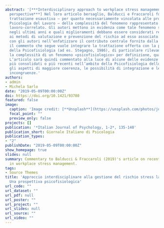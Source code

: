 ```yaml
---
abstract: '[***Interdisciplinary approach to workplace stress management: A psychophysiological
  perspective***] Nel loro articolo bersaglio, Balducci e Fraccaroli forniscono una
  trattazione esaustiva – per quanto necessariamente vincolata alle prospettive della
  Psicologia del Lavoro – della complessità del fenomeno rappresentato dallo stress
  lavoro-correlato. Gli autori mettono in evidenza come tale fenomeno sia cambiato
  negli ultimi anni e quali miglioramenti debbano essere considerati relativamente
  ai metodi di valutazione e prevenzione del rischio ad esso associato. Concordando
  con gli autori nell’enfatizzare il contributo centrale fornito dalla Psicologia,
  il commento che segue vuole integrare la trattazione offerta con la prospettiva
  della Psicofisiologia (ad es. Stegagno, 1986), di particolare rilevanza per cogliere
  la complessità di un fenomeno «psicofisiologico» per definizione, quale è lo stress.
  L’articolo sarà quindi commentato alla luce di alcune delle evidenze e dei modelli
  più consolidati o più recenti nell’ambito della Psicofisiologia dello stress, evidenziando
  gli aspetti di maggiore coerenza, le possibilità di integrazione e le eventuali
  incongruenze.'
authors:
- admin
- Michela Sarlo
date: "2019-05-09T00:00:00Z"
doi: https://doi.org/10.1421/93780
featured: false
image:
  caption: 'Image credit: [**Unsplash**](https://unsplash.com/photos/jdD8gXaTZsc)'
  focal_point: ""
  preview_only: false
projects: []
publication: '*Italian Journal of Psychology, 1-2*, 135-140'
publication_short: Giornale Italiano di Psicologia
publication_types:
- "2"
publishDate: "2019-05-09T00:00:00Z"
show_homepage: true
slides: null
summary: Commentary to Balducci & Fraccaroli (2019)'s article on recent perspectives
  in workplace stress management.
tags:
- Source Themes
title: 'Approccio interdisciplinare alla gestione del rischio stress lavoro-correlato:
  Una prospettiva psicofisiologica'
url_code: ""
url_dataset: ""
url_pdf: null
url_poster: ""
url_project: ""
url_slides: null
url_source: ""
url_video: ""
---
```



